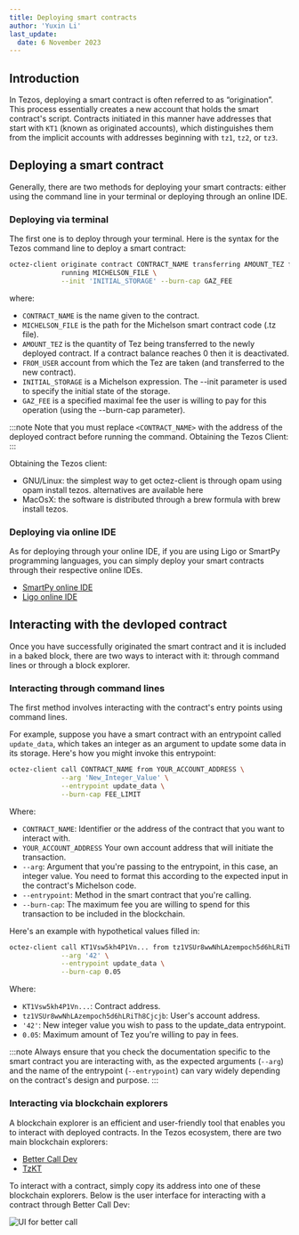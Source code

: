 ```yaml
---
title: Deploying smart contracts
author: 'Yuxin Li'
last_update:
  date: 6 November 2023
---
```

## Introduction
In Tezos, deploying a smart contract is often referred to as “origination”. This process essentially creates a new account that holds the smart contract's script. Contracts initiated in this manner have addresses that start with `KT1` (known as originated accounts), which distinguishes them from the implicit accounts with addresses beginning with `tz1`, `tz2`, or `tz3`.

## Deploying a smart contract
Generally, there are two methods for deploying your smart contracts: either using the command line in your terminal or deploying through an online IDE.

### Deploying via terminal
The first one is to deploy through your terminal. Here is the syntax for the Tezos command line to deploy a smart contract:
```bash
octez-client originate contract CONTRACT_NAME transferring AMOUNT_TEZ from FROM_USER \
             running MICHELSON_FILE \
             --init 'INITIAL_STORAGE' --burn-cap GAZ_FEE
```             
where:
- `CONTRACT_NAME` is the name given to the contract.
- `MICHELSON_FILE` is the path for the Michelson smart contract code (.tz file).
- `AMOUNT_TEZ` is the quantity of Tez being transferred to the newly deployed contract. If a contract balance reaches 0 then it is deactivated.
- `FROM_USER` account from which the Tez are taken (and transferred to the new contract).
- `INITIAL_STORAGE` is a Michelson expression. The --init parameter is used to specify the initial state of the storage.
- `GAZ_FEE` is a specified maximal fee the user is willing to pay for this operation (using the --burn-cap parameter).

:::note
Note that you must replace `<CONTRACT_NAME>` with the address of the deployed contract before running the command.
Obtaining the Tezos Client:
:::

Obtaining the Tezos client:
- GNU/Linux: the simplest way to get octez-client is through opam using opam install tezos. alternatives are available here
- MacOsX: the software is distributed through a brew formula with brew install tezos.

### Deploying via online IDE
As for deploying through your online IDE, if you are using Ligo or SmartPy programming languages, you can simply deploy your smart contracts through their respective online IDEs.
- [SmartPy online IDE](https://smartpy.io/)
- [Ligo online IDE](https://ligolang.org/?lang=jsligo)

## Interacting with the devloped contract
Once you have successfully originated the smart contract and it is included in a baked block, there are two ways to interact with it: through command lines or through a block explorer.

### Interacting through command lines
The first method involves interacting with the contract's entry points using command lines.

For example, suppose you have a smart contract with an entrypoint called `update_data`, which takes an integer as an argument to update some data in its storage. Here's how you might invoke this entrypoint:

```bash
octez-client call CONTRACT_NAME from YOUR_ACCOUNT_ADDRESS \
             --arg 'New_Integer_Value' \
             --entrypoint update_data \
             --burn-cap FEE_LIMIT
```
Where:

- `CONTRACT_NAME`: Identifier or the address of the contract that you want to interact with.
- `YOUR_ACCOUNT_ADDRESS` Your own account address that will initiate the transaction.
- `--arg`:  Argument that you're passing to the entrypoint, in this case, an integer value. You need to format this according to the expected input in the contract's Michelson code.
- `--entrypoint`: Method in the smart contract that you're calling.
- `--burn-cap`:  The maximum fee you are willing to spend for this transaction to be included in the blockchain.

Here's an example with hypothetical values filled in:

```bash
octez-client call KT1Vsw5kh4P1Vn... from tz1VSUr8wwNhLAzempoch5d6hLRiTh8Cjcjb \
             --arg '42' \
             --entrypoint update_data \
             --burn-cap 0.05
```
Where:

- `KT1Vsw5kh4P1Vn...`: Contract address.
- `tz1VSUr8wwNhLAzempoch5d6hLRiTh8Cjcjb`: User's account address.
- `'42'`: New integer value you wish to pass to the update_data entrypoint.
- `0.05`: Maximum amount of Tez you're willing to pay in fees.

:::note
Always ensure that you check the documentation specific to the smart contract you are interacting with, as the expected arguments (`--arg`) and the name of the entrypoint (`--entrypoint`) can vary widely depending on the contract's design and purpose.
:::

### Interacting via blockchain explorers

A blockchain explorer is an efficient and user-friendly tool that enables you to interact with deployed contracts. In the Tezos ecosystem, there are two main blockchain explorers:

- [Better Call Dev](https://better-call.dev/)
- [TzKT](https://tzkt.io/)

To interact with a contract, simply copy its address into one of these blockchain explorers. Below is the user interface for interacting with a contract through Better Call Dev:

![UI for better call](/img/tutorials/better-call.png)


